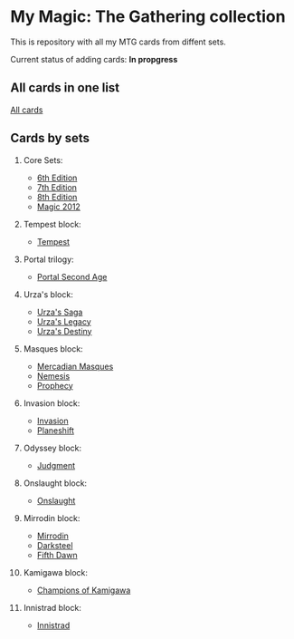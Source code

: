 # My Magic: The Gathering collection
This is repository with all my MTG cards from diffent sets.

Current status of adding cards: **In propgress**

## All cards in one list

[All cards](MTG_All_In_One.csv)

## Cards by sets

1. Core Sets:
	- [6th Edition](1999_04_Classic_Sixth_Edition.csv)
	- [7th Edition](2001_04_Seventh_Edition.csv)
	- [8th Edition](2003_07_Eighth_Edition.csv)
	- [Magic 2012](2011_07_Magic_2012.csv)

2. Tempest block:
	- [Tempest](1997_10_Tempest.csv)

3. Portal trilogy:
	- [Portal Second Age](1998_06_Portal_Second_age.csv)

4. Urza's block:
 	- [Urza's Saga](1998_10_Urza's_Saga.csv)
 	- [Urza's Legacy](1999_02_Urza's_Legacy.csv)
 	- [Urza's Destiny](1999_06_Urza's_Destiny.csv)

5. Masques block:
	- [Mercadian Masques](1999_09_Mercadian_Masques.csv)
	- [Nemesis](2000_02_Nemesis.csv)
	- [Prophecy](2000_06_Prophecy.csv)

6. Invasion block:
	- [Invasion](2000_09_Invasion.csv)
	- [Planeshift](2001_01_Planeshift.csv)

7. Odyssey block:
	- [Judgment](2002_05_Judgment.csv)

8. Onslaught block:
	- [Onslaught](2002_10_Onslaught.csv)

9. Mirrodin block:
	- [Mirrodin](2003_10_Mirrodin.csv)
	- [Darksteel](2004_02_Darksteel.csv)
	- [Fifth Dawn](2004_06_Fifth_Dawn.csv)

10. Kamigawa block:
	- [Champions of Kamigawa](2004_10_Champions_of_Kamigawa.csv)

12. Innistrad block:
	- [Innistrad](2011_09_Innistrad.csv)


